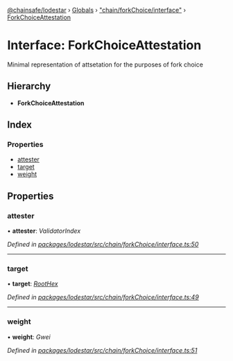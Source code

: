 [@chainsafe/lodestar](../README.md) › [Globals](../globals.md) › ["chain/forkChoice/interface"](../modules/_chain_forkchoice_interface_.md) › [ForkChoiceAttestation](_chain_forkchoice_interface_.forkchoiceattestation.md)

# Interface: ForkChoiceAttestation

Minimal representation of attsetation for the purposes of fork choice

## Hierarchy

* **ForkChoiceAttestation**

## Index

### Properties

* [attester](_chain_forkchoice_interface_.forkchoiceattestation.md#attester)
* [target](_chain_forkchoice_interface_.forkchoiceattestation.md#target)
* [weight](_chain_forkchoice_interface_.forkchoiceattestation.md#weight)

## Properties

###  attester

• **attester**: *ValidatorIndex*

*Defined in [packages/lodestar/src/chain/forkChoice/interface.ts:50](https://github.com/ChainSafe/lodestar/blob/ee8ffa456/packages/lodestar/src/chain/forkChoice/interface.ts#L50)*

___

###  target

• **target**: *[RootHex](../modules/_chain_forkchoice_interface_.md#roothex)*

*Defined in [packages/lodestar/src/chain/forkChoice/interface.ts:49](https://github.com/ChainSafe/lodestar/blob/ee8ffa456/packages/lodestar/src/chain/forkChoice/interface.ts#L49)*

___

###  weight

• **weight**: *Gwei*

*Defined in [packages/lodestar/src/chain/forkChoice/interface.ts:51](https://github.com/ChainSafe/lodestar/blob/ee8ffa456/packages/lodestar/src/chain/forkChoice/interface.ts#L51)*
